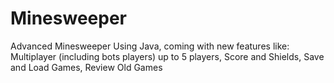 # Minesweeper
Advanced Minesweeper Using Java, coming with new features like: Multiplayer (including bots players) up to 5 players, Score and Shields, Save and Load Games, Review Old Games
